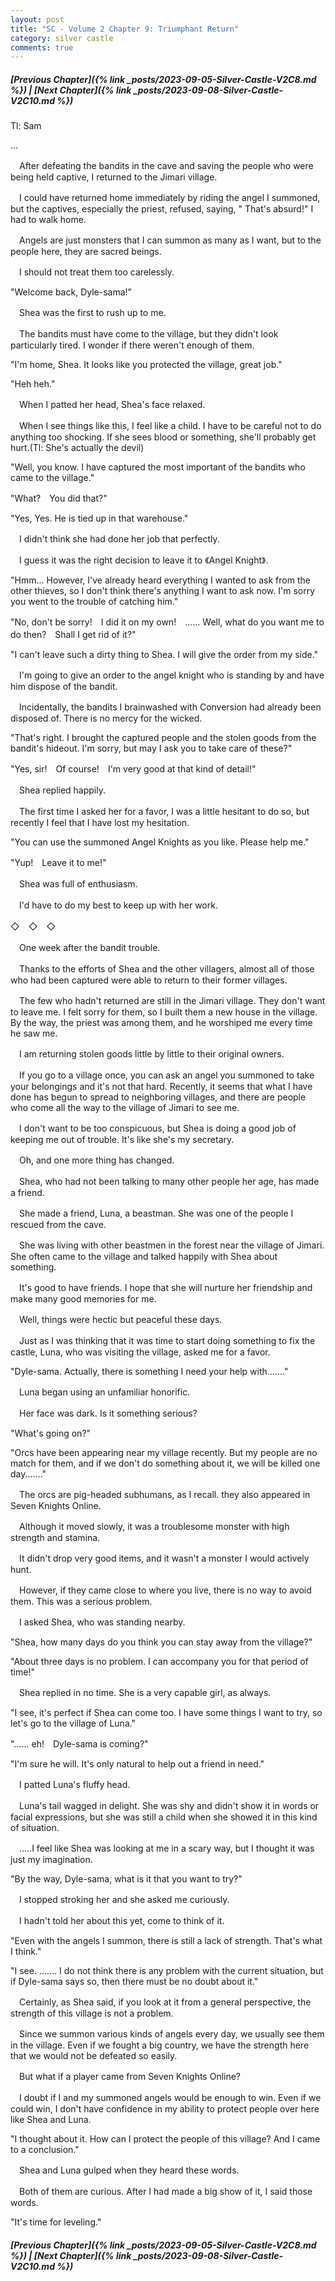 ```yaml
---
layout: post
title: "SC - Volume 2 Chapter 9: Triumphant Return"
category: silver castle
comments: true
---
```


##### [Previous Chapter]({% link _posts/2023-09-05-Silver-Castle-V2C8.md %}) \| [Next Chapter]({% link _posts/2023-09-08-Silver-Castle-V2C10.md %})



Tl: Sam

…


　After defeating the bandits in the cave and saving the people who were being held captive, I returned to the Jimari village.

　I could have returned home immediately by riding the angel I summoned, but the captives, especially the priest, refused, saying, " That's absurd!" I had to walk home.


　Angels are just monsters that I can summon as many as I want, but to the people here, they are sacred beings.

　I should not treat them too carelessly.


"Welcome back, Dyle-sama!"
<!--more-->


　Shea was the first to rush up to me.

　The bandits must have come to the village, but they didn't look particularly tired. I wonder if there weren't enough of them.


"I'm home, Shea. It looks like you protected the village, great job."

"Heh heh."


　When I patted her head, Shea's face relaxed.

　When I see things like this, I feel like a child. I have to be careful not to do anything too shocking. If she sees blood or something, she'll probably get hurt.(Tl: She's actually the devil)


"Well, you know. I have captured the most important of the bandits who came to the village."

"What?　You did that?"

"Yes, Yes. He is tied up in that warehouse."


　I didn't think she had done her job that perfectly.

　I guess it was the right decision to leave it to 《Angel Knight》.


"Hmm... However, I've already heard everything I wanted to ask from the other thieves, so I don't think there's anything I want to ask now. I'm sorry you went to the trouble of catching him."

"No, don't be sorry!　I did it on my own!　...... Well, what do you want me to do then?　Shall I get rid of it?" 

"I can't leave such a dirty thing to Shea. I will give the order from my side."


　I'm going to give an order to the angel knight who is standing by and have him dispose of the bandit.

　Incidentally, the bandits I brainwashed with Conversion had already been disposed of. There is no mercy for the wicked.


"That's right. I brought the captured people and the stolen goods from the bandit's hideout. I'm sorry, but may I ask you to take care of these?"

"Yes, sir!　Of course!　I'm very good at that kind of detail!"


　Shea replied happily.

　The first time I asked her for a favor, I was a little hesitant to do so, but recently I feel that I have lost my hesitation. 


"You can use the summoned Angel Knights as you like. Please help me."

"Yup!　Leave it to me!"


　Shea was full of enthusiasm.

　I'd have to do my best to keep up with her work.



◇　◇　◇ 



　One week after the bandit trouble.

　Thanks to the efforts of Shea and the other villagers, almost all of those who had been captured were able to return to their former villages.

　The few who hadn't returned are still in the Jimari village. They don't want to leave me. I felt sorry for them, so I built them a new house in the village. By the way, the priest was among them, and he worshiped me every time he saw me.


　I am returning stolen goods little by little to their original owners.

　If you go to a village once, you can ask an angel you summoned to take your belongings and it's not that hard. Recently, it seems that what I have done has begun to spread to neighboring villages, and there are people who come all the way to the village of Jimari to see me.


　I don't want to be too conspicuous, but Shea is doing a good job of keeping me out of trouble. It's like she's my secretary.


　Oh, and one more thing has changed.

　Shea, who had not been talking to many other people her age, has made a friend.


　She made a friend, Luna, a beastman. She was one of the people I rescued from the cave.

　She was living with other beastmen in the forest near the village of Jimari. She often came to the village and talked happily with Shea about something.

　It's good to have friends. I hope that she will nurture her friendship and make many good memories for me.


　Well, things were hectic but peaceful these days.

　Just as I was thinking that it was time to start doing something to fix the castle, Luna, who was visiting the village, asked me for a favor.


"Dyle-sama. Actually, there is something I need your help with......."


　Luna began using an unfamiliar honorific.

　Her face was dark. Is it something serious?


"What's going on?"

"Orcs have been appearing near my village recently. But my people are no match for them, and if we don't do something about it, we will be killed one day......."


　The orcs are pig-headed subhumans, as I recall. they also appeared in Seven Knights Online.

　Although it moved slowly, it was a troublesome monster with high strength and stamina.

　It didn't drop very good items, and it wasn't a monster I would actively hunt.


　However, if they came close to where you live, there is no way to avoid them. This was a serious problem.

　I asked Shea, who was standing nearby.


"Shea, how many days do you think you can stay away from the village?"

"About three days is no problem. I can accompany you for that period of time!"


　Shea replied in no time. She is a very capable girl, as always.


"I see, it's perfect if Shea can come too. I have some things I want to try, so let's go to the village of Luna."

"...... eh!　Dyle-sama is coming?"

"I'm sure he will. It's only natural to help out a friend in need."


　I patted Luna's fluffy head.

　Luna's tail wagged in delight. She was shy and didn't show it in words or facial expressions, but she was still a child when she showed it in this kind of situation.

　.....I feel like Shea was looking at me in a scary way, but I thought it was just my imagination.


"By the way, Dyle-sama, what is it that you want to try?"


　I stopped stroking her and she asked me curiously.

　I hadn't told her about this yet, come to think of it.


"Even with the angels I summon, there is still a lack of strength. That's what I think."

"I see. ....... I do not think there is any problem with the current situation, but if Dyle-sama says so, then there must be no doubt about it."


　Certainly, as Shea said, if you look at it from a general perspective, the strength of this village is not a problem.

　Since we summon various kinds of angels every day, we usually see them in the village. Even if we fought a big country, we have the strength here that we would not be defeated so easily.


　But what if a player came from Seven Knights Online?

　I doubt if I and my summoned angels would be enough to win. Even if we could win, I don't have confidence in my ability to protect people over here like Shea and Luna.


"I thought about it. How can I protect the people of this village? And I came to a conclusion."


　Shea and Luna gulped when they heard these words.

　Both of them are curious. After I had made a big show of it, I said those words.

 
"It's time for leveling."



##### [Previous Chapter]({% link _posts/2023-09-05-Silver-Castle-V2C8.md %}) \| [Next Chapter]({% link _posts/2023-09-08-Silver-Castle-V2C10.md %})
